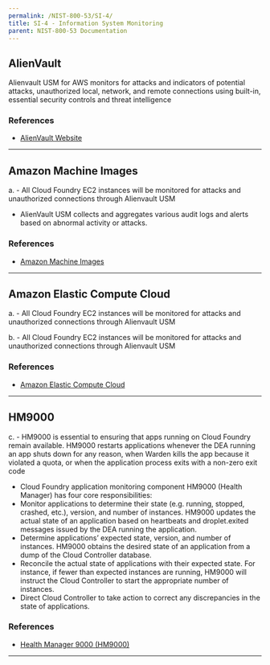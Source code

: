 ```yaml
---
permalink: /NIST-800-53/SI-4/
title: SI-4 - Information System Monitoring
parent: NIST-800-53 Documentation
---
```


## AlienVault
Alienvault USM for AWS monitors for attacks and indicators of potential attacks,  unauthorized local, network, and remote connections using  built-in, essential security controls and threat intelligence
### References

* [AlienVault Website](http://www.alienvault.com)

--------

## Amazon Machine Images
a. - All Cloud Foundry EC2 instances will be monitored for attacks and unauthorized connections through Alienvault USM
- AlienVault USM collects and aggregates various audit logs and alerts based on abnormal activity or attacks.
 
 
### References

* [Amazon Machine Images](http://docs.aws.amazon.com/AWSEC2/latest/UserGuide/AMIs.html)

--------

## Amazon Elastic Compute Cloud
a. - All Cloud Foundry EC2 instances will be monitored for attacks and unauthorized connections through Alienvault USM
 
 b. - All Cloud Foundry EC2 instances will be monitored for attacks and unauthorized connections through Alienvault USM
 
 
### References

* [Amazon Elastic Compute Cloud](https://aws.amazon.com/ec2/)

--------

## HM9000
c. - HM9000 is essential to ensuring that apps running on Cloud Foundry remain available. HM9000 restarts applications whenever the DEA running an app shuts down for any reason, when Warden kills the app because it violated a quota, or when the application process exits with a non-zero exit code
- Cloud Foundry application monitoring component HM9000 (Health Manager) has four core responsibilities:
- Monitor applications to determine their state (e.g. running, stopped, crashed, etc.), version, and number of instances. HM9000 updates the actual state of an application based on heartbeats and droplet.exited messages issued by the DEA running the application.
- Determine applications’ expected state, version, and number of instances. HM9000 obtains the desired state of an application from a dump of the Cloud Controller database.
- Reconcile the actual state of applications with their expected state. For instance, if fewer than expected instances are running, HM9000 will instruct the Cloud Controller to start the appropriate number of instances.
- Direct Cloud Controller to take action to correct any discrepancies in the state of applications.
 
 
### References

* [Health Manager 9000 (HM9000)](https://github.com/cloudfoundry/hm9000)

--------
